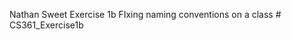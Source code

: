 Nathan Sweet
Exercise 1b
FIxing naming conventions on a class
#   C S 3 6 1 _ E x e r c i s e 1 b  
 